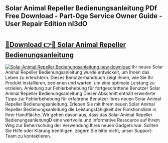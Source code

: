## Solar Animal Repeller Bedienungsanleitung PDf Free Download - Part-0ge Service Owner Guide - User Repair Edition nl3dO

# <h2><a href="http://df2gng.blite.top/?on=Solar+Animal+Repeller+Bedienungsanleitung">🔗Download 👉🔴 Solar Animal Repeller Bedienungsanleitung</a></h2>

[![Solar Animal Repeller Bedienungsanleitung new download](https://i.imgur.com/lujVjoI.png)](http://df2gng.blite.top/?on=Solar+Animal+Repeller+Bedienungsanleitung)
Ihr neues Solar Animal Repeller Bedienungsanleitung wurde entwickelt, um Ihnen das Leben zu erleichtern. Dieses Benutzerhandbuch zeigt Ihnen, wie Sie Ihr Produkt installieren, bedienen und warten, um eine optimale Leistung zu erzielen. Anleitung zur Fehlerbehebung für fortgeschrittene Benutzer Solar Animal Repeller Bedienungsanleitung Dieser Abschnitt enthält erweiterte Tipps zur Fehlerbehebung für erfahrene Benutzer Ihres neuen Solar Animal Repeller Bedienungsanleitung. Erleben Sie mit Ihrem neuen Solar Animal Repeller Bedienungsanleitung die Leistungsfähigkeit der Funktionsliste in Ihrer Handfläche. Wir gehen davon aus, dass das Solar Animal Repeller BedienungsanleitungD eine wertvolle und informative Ressource auf Ihrem Weg zur Beherrschung der Verwendung Ihres neuen Gadgets war. Sollten Sie Hilfe oder Klärung benötigen, zögern Sie bitte nicht, unser Support-Team zu kontaktieren.
